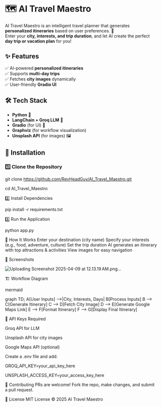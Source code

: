 # 🗺️ AI Travel Maestro

AI Travel Maestro is an intelligent travel planner that generates **personalized itineraries** based on user preferences. 🚀  
Enter your **city, interests, and trip duration**, and let AI create the perfect **day trip or vacation plan** for you!

## ✨ Features
✅ AI-powered **personalized itineraries**  
✅ Supports **multi-day trips**  
✅ Fetches **city images** dynamically  
✅ User-friendly **Gradio UI**  

## 🛠️ Tech Stack
- **Python** 🐍  
- **LangChain + Groq LLM** 🤖  
- **Gradio** (for UI) 🎨  
- **Graphviz** (for workflow visualization)  
- **Unsplash API** (for images) 🖼️  

## 🚀 Installation
### 1️⃣ Clone the Repository

git clone https://github.com/RevHeadGuy/AI_Travel_Maestro.git

cd AI_Travel_Maestro

2️⃣ Install Dependencies

pip install -r requirements.txt

3️⃣ Run the Application

python app.py

🎯 How It Works
Enter your destination (city name)
Specify your interests (e.g., food, adventure, culture)
Set the trip duration
AI generates an itinerary with top attractions & activities
View images for easy navigation

📸 Screenshots

![Uploading Screenshot 2025-04-09 at 12.13.19 AM.png…]()

🏗️ Workflow Diagram

mermaid

graph TD;
  A[User Inputs] -->|City, Interests, Days| B[Process Inputs]
  B --> C[Generate Itinerary]
  C --> D[Fetch City Image]
  D --> E[Generate Google Maps Link]
  E --> F[Format Itinerary]
  F --> G[Display Final Itinerary]
  
🔑 API Keys Required

Groq API for LLM

Unsplash API for city images

Google Maps API (optional)

Create a .env file and add:

GROQ_API_KEY=your_api_key_here

UNSPLASH_ACCESS_KEY=your_access_key_here

🤝 Contributing
PRs are welcome! Fork the repo, make changes, and submit a pull request.

📜 License
MIT License © 2025 AI Travel Maestro




